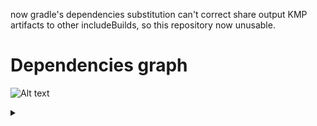 now gradle's dependencies substitution can't correct share output KMP artifacts to other
 includeBuilds, so this repository now unusable. 

# Dependencies graph
![Alt text](https://g.gravizo.com/source/moko_dependencies?https://raw.githubusercontent.com/icerockdev/moko/master/README.md)

<details> 
<summary></summary>
moko_dependencies
digraph MOKO {
    graphics [label="moko-graphics"];
    parcelize [label="moko-parcelize"];
    resources [label="moko-resources"];
    mvvm [label="moko-mvvm"];
    units [label="moko-units",rank=0];
    unitsBasic [label="moko-units-basic"];
    fields [label="moko-fields"];
    permissions [label="moko-permissions"];
    media [label="moko-media"];
    geo [label="moko-geo"];
    errors [label="moko-errors"];
    paging [label="moko-paging"];
    network [label="moko-network"];
    maps [label="moko-maps"];
    mapsGoogle [label="moko-maps-google"];
    mapsMapbox [label="moko-maps-mapbox"];
    tensorflow [label="moko-tensorflow"];
    
    ranksep=1
    
    {rank=same; graphics; parcelize; units; network; permissions}
    {rank=same; resources; media; geo}
    {rank=same; mvvm; tensorflow; unitsBasic; maps}
    {rank=same; errors; paging; fields; mapsMapbox; mapsGoogle}
    
    resources -> graphics;
    resources -> parcelize;
    
    mvvm -> resources;
    
    unitsBasic -> units;
    unitsBasic -> resources;
    unitsBasic -> graphics;
    
    fields -> mvvm;
    fields -> resources;
    
    media -> permissions;
    geo -> permissions;
    
    errors -> mvvm;
    errors -> resources;
    
    paging -> mvvm;
    
    maps -> geo;
    maps -> resources;
    maps -> graphics;
    
    mapsGoogle -> maps;
    mapsMapbox -> maps;
    
    tensorflow -> resources;
}
moko_dependencies
</details>
